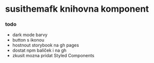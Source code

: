 # susithemafk knihovna komponent

### todo
- dark mode barvy
- button s ikonou
- hostnout storybook na gh pages
- dostat npm balíček i na gh
- zkusit mozna pridat Styled Components